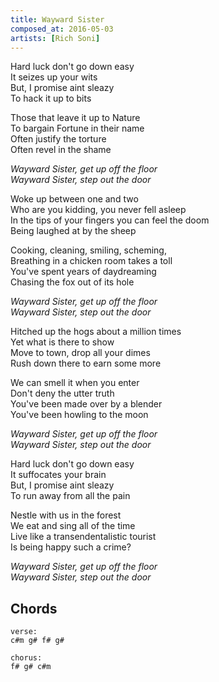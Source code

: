 ```yaml
---
title: Wayward Sister
composed_at: 2016-05-03
artists: [Rich Soni]
---
```


Hard luck don't go down easy  
It seizes up your wits  
But, I promise aint sleazy  
To hack it up to bits  

Those that leave it up to Nature  
To bargain Fortune in their name  
Often justify the torture  
Often revel in the shame  

*Wayward Sister, get up off the floor*  
*Wayward Sister, step out the door*  

Woke up between one and two  
Who are you kidding, you never fell asleep  
In the tips of your fingers you can feel the doom  
Being laughed at by the sheep  

Cooking, cleaning, smiling, scheming,  
Breathing in a chicken room takes a toll  
You've spent years of daydreaming  
Chasing the fox out of its hole  

*Wayward Sister, get up off the floor*  
*Wayward Sister, step out the door*  

Hitched up the hogs about a million times  
Yet what is there to show  
Move to town, drop all your dimes  
Rush down there to earn some more  

We can smell it when you enter  
Don't deny the utter truth  
You've been made over by a blender  
You've been howling to the moon  

*Wayward Sister, get up off the floor*  
*Wayward Sister, step out the door*  

Hard luck don't go down easy  
It suffocates your brain  
But, I promise aint sleazy  
To run away from all the pain  

Nestle with us in the forest  
We eat and sing all of the time  
Live like a transendentalistic tourist  
Is being happy such a crime?  

*Wayward Sister, get up off the floor*  
*Wayward Sister, step out the door*  

## Chords

```
verse:
c#m g# f# g#

chorus:
f# g# c#m
```
